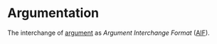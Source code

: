 # Argumentation

The interchange of [argument](https://en.wikipedia.org/wiki/Argumentation_theory) as *Argument Interchange Format* ([AIF](http://www.argumentinterchange.org/)).
